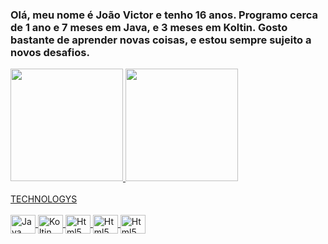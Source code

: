 ### Olá, meu nome é João Victor e tenho 16 anos. Programo cerca de 1 ano e 7 meses em Java, e 3 meses em Koltin. Gosto bastante de aprender novas coisas, e estou sempre sujeito a novos desafios.
<div style="display: inline_block">
  <a href="https://github.com/oJVzinn">
  <img height="180em" src="https://github-readme-stats.vercel.app/api?username=oJVzinn&show_icons=true&theme=highcontrast&count_private=true"/>
  <img height="180em" src="https://github-readme-stats.vercel.app/api/top-langs/?username=oJVzinn&layout=compact&theme=highcontrast"/>
</div>
<br/>
  <a1 center>TECHNOLOGYS</a1>
<br/>
<div style="display: inline_block"><br>
  <img align="center" alt="Java" height="30" width="40" src="https://cdn.jsdelivr.net/gh/devicons/devicon/icons/java/java-original-wordmark.svg">
  <img align="center" alt="Koltin" height="30" width="40" src="https://cdn.jsdelivr.net/gh/devicons/devicon/icons/kotlin/kotlin-original.svg">
  <img align="center" alt="Html5" height="30" width="40" src="https://cdn.jsdelivr.net/gh/devicons/devicon/icons/html5/html5-original.svg">
  <img align="center" alt="Html5" height="30" width="40" src="https://cdn.jsdelivr.net/gh/devicons/devicon/icons/mysql/mysql-original.svg">
  <img align="center" alt="Html5" height="30" width="40" src="https://cdn.jsdelivr.net/gh/devicons/devicon/icons/sqlite/sqlite-original.svg">
</div>
